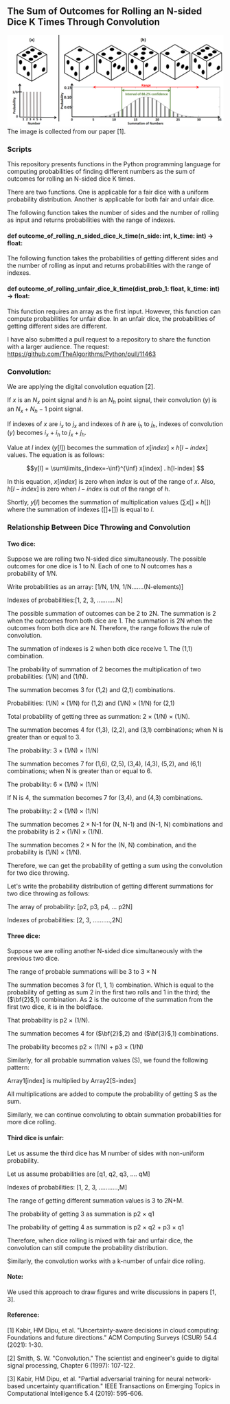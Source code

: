 ## The Sum of Outcomes for Rolling an N-sided Dice K Times Through Convolution

<img src="https://github.com/dipuk0506/dice/blob/main/Dice_interval5.png" width="700">
The image is collected from our paper [1].

### Scripts

This repository presents functions in the Python programming language for computing probabilities of finding different numbers as the sum of outcomes for rolling an N-sided dice K times.

There are two functions. One is applicable for a fair dice with a uniform probability distribution. Another is applicable for both fair and unfair dice.

The following function takes the number of sides and the number of rolling as input and returns probabilities with the range of indexes.
#### def outcome_of_rolling_n_sided_dice_k_time(n_side: int, k_time: int) -> float:

The following function takes the probabilities of getting different sides and the number of rolling as input and returns probabilities with the range of indexes.
#### def outcome_of_rolling_unfair_dice_k_time(dist_prob_1: float, k_time: int) -> float:
This function requires an array as the first input. However, this function can compute probabilities for unfair dice. In an unfair dice, the probabilities of getting different sides are different.

I have also submitted a pull request to a repository to share the function with a larger audience.
The request: https://github.com/TheAlgorithms/Python/pull/11463


### Convolution:
We are applying the digital convolution equation [2].

If $x$ is an $N_x$ point signal and $h$ is an $N_h$ point signal, their convolution ($y$) is an $N_x+N_h-1$ point signal. 

If indexes of $x$ are $i_x$ to $j_x$ and indexes of $h$ are $i_h$ to $j_h$, indexes of convolution ($y$) becomes $i_x+i_h$ to $j_x+j_h$.

Value at $l$ index ($y[l]$) becomes the summation of $x[index] \times h[l-index]$ values. The equation is as follows:

$$y[l] = \sum\limits_{index=-\inf}^{\inf} x[index] . h[l-index] $$

In this equation, $x[index]$ is zero when $index$ is out of the range of $x$. Also, $h[l-index]$ is zero when $l-index$ is out of the range of $h$.

Shortly, $y[l]$ becomes the summation of multiplication values ($\sum x[] \times h[]$) where the summation of indexes ([]+[]) is equal to $l$.


### Relationship Between Dice Throwing and Convolution

#### Two dice:
Suppose we are rolling two N-sided dice simultaneously. The possible outcomes for one dice is 1 to N. Each of one to N outcomes has a probability of 1/N.

Write probabilities as an array: [1/N, 1/N, 1/N.......(N-elements)]

Indexes of probabilities:[1, 2, 3, ...........N]

The possible summation of outcomes can be 2 to 2N. The summation is 2 when the outcomes from both dice are 1. The summation is 2N when the outcomes from both dice are N. Therefore, the range follows the rule of convolution.


The summation of indexes is 2 when both dice receive 1. The (1,1) combination.

The probability of summation of 2 becomes the multiplication of two probabilities: (1/N) and (1/N). 

The summation becomes 3 for (1,2) and (2,1) combinations.

Probabilities: (1/N) $\times$ (1/N) for (1,2) and (1/N) $\times$ (1/N) for (2,1)

Total probability of getting three as summation: 2 $\times$ (1/N) $\times$ (1/N).

The summation becomes 4 for (1,3), (2,2), and (3,1) combinations; when N is greater than or equal to 3.

The probability: 3 $\times$ (1/N) $\times$ (1/N)

The summation becomes 7 for (1,6), (2,5), (3,4), (4,3), (5,2), and (6,1) combinations; when N is greater than or equal to 6.

The probability: 6 $\times$ (1/N) $\times$ (1/N)

If N is 4, the summation becomes 7 for (3,4), and (4,3) combinations.

The probability: 2 $\times$ (1/N) $\times$ (1/N)

The summation becomes 2 $\times$ N-1 for (N, N-1) and (N-1, N) combinations and the probability is 2 $\times$ (1/N) $\times$ (1/N).

The summation becomes 2 $\times$ N for the (N, N) combination, and the probability is (1/N) $\times$ (1/N).

Therefore, we can get the probability of getting a sum using the convolution for two dice throwing.


Let's write the probability distribution of getting different summations for two dice throwing as follows:

The array of probability: [p2, p3, p4, ... p2N]

Indexes of probabilities: [2, 3, ..........,2N]

#### Three dice:
Suppose we are rolling another N-sided dice simultaneously with the previous two dice.

The range of probable summations will be 3 to 3 $\times$ N

The summation becomes 3 for (1, 1, 1) combination. Which is equal to the probability of getting as sum 2 in the first two rolls and 1 in the third; the ($\bf{2}$,1) combination. As 2 is the outcome of the summation from the first two dice, it is in the boldface.

That probability is p2 $\times$ (1/N).

The summation becomes 4 for ($\bf{2}$,2) and ($\bf{3}$,1) combinations.

The probability becomes p2 $\times$ (1/N) + p3 $\times$ (1/N)

Similarly, for all probable summation values (S), we found the following pattern:

Array1[index] is multiplied by Array2[S-index]

All multiplications are added to compute the probability of getting S as the sum.

Similarly, we can continue convoluting to obtain summation probabilities for more dice rolling.

#### Third dice is unfair:
Let us assume the third dice has M number of sides with non-uniform probability.

Let us assume probabilities are [q1, q2, q3, .... qM]

Indexes of probabilities: [1, 2, 3, ...........,M]

The range of getting different summation values is 3 to 2N+M.

The probability of getting 3 as summation is p2 $\times$ q1

The probability of getting 4 as summation is p2 $\times$ q2 + p3 $\times$ q1

Therefore, when dice rolling is mixed with fair and unfair dice, the convolution can still compute the probability distribution.

Similarly, the convolution works with a k-number of unfair dice rolling.

#### Note:
We used this approach to draw figures and write discussions in papers [1, 3].


#### Reference:
[1] Kabir, HM Dipu, et al. "Uncertainty-aware decisions in cloud computing: Foundations and future directions." ACM Computing Surveys (CSUR) 54.4 (2021): 1-30.

[2] Smith, S. W. "Convolution." The scientist and engineer's guide to digital signal processing, Chapter 6 (1997): 107-122.

[3] Kabir, HM Dipu, et al. "Partial adversarial training for neural network-based uncertainty quantification." IEEE Transactions on Emerging Topics in Computational Intelligence 5.4 (2019): 595-606.
